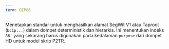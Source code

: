 ```yaml
---
term: BIP86
---
```


Menetapkan standar untuk menghasilkan alamat SegWit V1 atau Taproot (`bc1p...`) dalam dompet deterministik dan hierarkis. Ini menentukan indeks `86'` yang sekarang harus digunakan pada kedalaman `purpose` dari dompet HD untuk model skrip P2TR.